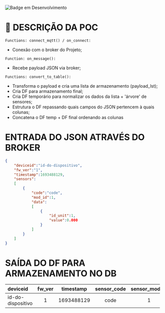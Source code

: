 ![Badge em Desenvolvimento](http://img.shields.io/static/v1?label=STATUS&message=EM%20DESENVOLVIMENTO&color=GREEN&style=for-the-badge)

# :hammer: DESCRIÇÃO DA POC #

`Functions: connect_mqtt() / on_connect:`
  - Conexão com o broker do Projeto;

`Function: on_message():`
  - Recebe payload JSON via broker;

`Functions: convert_to_table():`
  - Transforma o payload e cria uma lista de armazenamento (payload_lst);
  - Cria DF para armazenamento final;
  - Cria DF temporário para normalizar os dados da lista + 'árvore' de sensores;
  - Estrutura o DF repassando quais campos do JSON pertencem à quais colunas;
  - Concatena o DF temp + DF final ordenando as colunas


# ENTRADA DO JSON ATRAVÉS DO BROKER #
```json
{
    "deviceid":"id-do-dispositivo",
    "fw_ver":"1",
    "timestamp":1693488129,
    "sensors":
    [
        {
            "code":"code",
            "mod_id":1,
            "data":
            [
                {
                    "id_unit":1,
                    "value":0.000
                }
            ]
        }
    ]   
}
```

# SAÍDA DO DF PARA ARMAZENAMENTO NO DB #

| deviceid          |  fw_ver  | timestamp  | sensor_code | sensor_mod_id | id_unit | value |
|:------------------|:--------:|:----------:|:-----------:|:-------------:|:-------:|:-----:|
| id-do-dispositivo | 1        | 1693488129 | code        | 1             | 1       | 0.000 |
